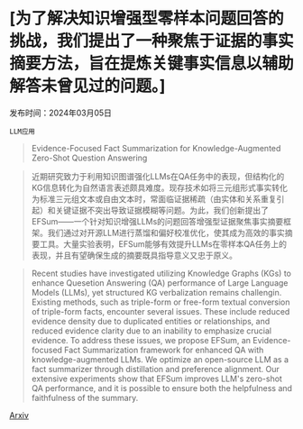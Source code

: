 # [为了解决知识增强型零样本问题回答的挑战，我们提出了一种聚焦于证据的事实摘要方法，旨在提炼关键事实信息以辅助解答未曾见过的问题。]

发布时间：2024年03月05日

`LLM应用`

> Evidence-Focused Fact Summarization for Knowledge-Augmented Zero-Shot Question Answering

> 近期研究致力于利用知识图谱强化LLMs在QA任务中的表现，但结构化的KG信息转化为自然语言表述颇具难度。现存技术如将三元组形式事实转化为标准三元组文本或自由文本时，常面临证据稀疏（由实体和关系重复引起）和关键证据不突出导致证据模糊等问题。为此，我们创新提出了EFSum——一个针对知识增强LLMs的问题回答增强型证据聚焦事实摘要框架。我们通过对开源LLM进行蒸馏和偏好校准优化，使其成为高效的事实摘要工具。大量实验表明，EFSum能够有效提升LLMs在零样本QA任务上的表现，并且有望确保生成的摘要既具指导意义又忠于原义。

> Recent studies have investigated utilizing Knowledge Graphs (KGs) to enhance Quesetion Answering (QA) performance of Large Language Models (LLMs), yet structured KG verbalization remains challengin. Existing methods, such as triple-form or free-form textual conversion of triple-form facts, encounter several issues. These include reduced evidence density due to duplicated entities or relationships, and reduced evidence clarity due to an inability to emphasize crucial evidence. To address these issues, we propose EFSum, an Evidence-focused Fact Summarization framework for enhanced QA with knowledge-augmented LLMs. We optimize an open-source LLM as a fact summarizer through distillation and preference alignment. Our extensive experiments show that EFSum improves LLM's zero-shot QA performance, and it is possible to ensure both the helpfulness and faithfulness of the summary.

[Arxiv](https://arxiv.org/abs/2403.02966)